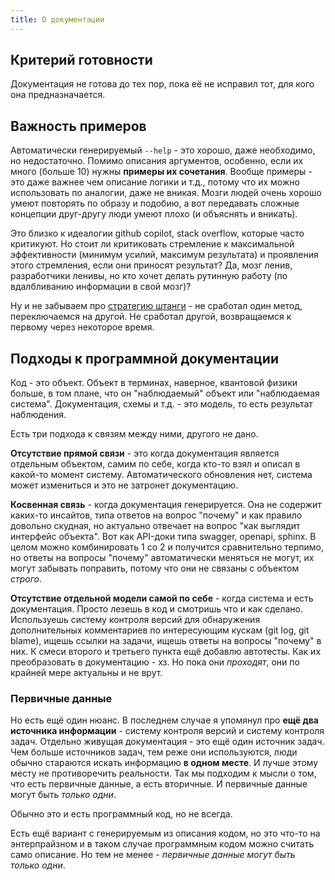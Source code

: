 ```yaml
---
title: О документации
---
```


## Критерий готовности

Документация не готова до тех пор, пока её не исправил тот, для кого она предназначается.

## Важность примеров

Автоматически генерируемый `--help` - это хорошо, даже необходимо, но недостаточно. Помимо описания аргументов, особенно, если их много (больше 10) нужны **примеры их сочетания**. Вообще примеры - это даже важнее чем описание логики и т.д., потому что их можно использовать по аналогии, даже не вникая. Мозги людей очень хорошо умеют повторять по образу и подобию, а вот передавать сложные концепции друг-другу люди умеют плохо (и объяснять и вникать).

Это близко к идеалогии github copilot, stack overflow, которые часто критикуют. Но стоит ли критиковать стремление к максимальной эффективности (минимум усилий, максимум результата) и проявления этого стремления, если они приносят результат? Да, мозг ленив, разработчики ленивы, но кто хочет делать рутинную работу (по вдалбливанию информации в свой мозг)?

Ну и не забываем про [стратегию штанги](https://strizhechenko.github.io/2020/04/12/dev-methods.html) - не сработал один метод, переключаемся на другой. Не сработал другой, возвращаемся к первому через некоторое время.

## Подходы к программной документации

Код - это объект. Объект в терминах, наверное, квантовой физики больше, в том плане, что он "наблюдаемый" объект или "наблюдаемая система". Документация, схемы и т.д. - это модель, то есть результат наблюдения.

Есть три подхода к связям между ними, другого не дано.

**Отсутствие прямой связи** - это когда документация является отдельным объектом, самим по себе, когда кто-то взял и описал в какой-то момент систему. Автоматического обновления нет, система может измениться и это не затронет документацию.

**Косвенная связь** - когда документация генерируется. Она не содержит каких-то инсайтов, типа ответов на вопрос "почему" и как правило довольно скудная, но актуально отвечает на вопрос "как выглядит интерфейс объекта". Вот как API-доки типа swagger, openapi, sphinx. В целом можно комбинировать 1 со 2 и получится сравнительно терпимо, но ответы на вопросы "почему" автоматически меняться не могут, их могут забывать поправить, потому что они не связаны с объектом _строго_.

**Отсутствие отдельной модели самой по себе** - когда система и есть документация. Просто лезешь в код и смотришь что и как сделано. Используешь систему контроля версий для обнаружения дополнительных комментариев по интересующим кускам (git log, git blame), ищешь ссылки на задачи, ищешь ответы на вопросы "почему" в них. К смеси второго и третьего пункта ещё добавлю автотесты. Как их преобразовать в документацию - хз. Но пока они _проходят_, они по крайней мере актуальны и не врут.

### Первичные данные

Но есть ещё один нюанс. В последнем случае я упомянул про **ещё два источника информации** - систему контроля версий и систему контроля задач. Отдельно живущая документация - это ещё один источник задач. Чем больше источников задач, тем реже они используются, люди обычно стараются искать информацию __в одном месте__. И лучше этому месту не противоречить реальности. Так мы подходим к мысли о том, что есть первичные данные, а есть вторичные. И первичные данные могут быть _только одни_.

Обычно это и есть программный код, но не всегда.

Есть ещё вариант с генерируемым из описания кодом, но это что-то на энтерпрайзном и в таком случае программным кодом можно считать само описание. Но тем не менее - _первичные данные могут быть только одни_.

